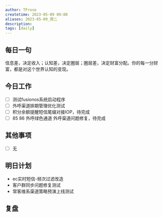```yaml
---
author: TFrose
createtime: 2023-05-09 09:08
aliases: 2023-05-09_周二
description:
tags: [daily]
---
```


## 每日一句
信息差，决定收入；认知差，决定圈层；圈层差，决定财富分配。你的每一分财富，都是对这个世界认知的变现。

## 今日工作
- [ ] 测试fusionos系统启动程序
- [ ] 外呼渠道排期管理优化测试
- [ ] 积分余额提醒短信尾缀对接IOP，待完成
- [ ] 85 86 外呼绿色通道 外呼渠道问题修复，待完成

## 其他事项
- [ ] 无

## 明日计划
- ec实时短信-频次过滤改造
- 客户群同步问题修复测试
- 常客维系渠道策略预演上线测试

## 复盘

